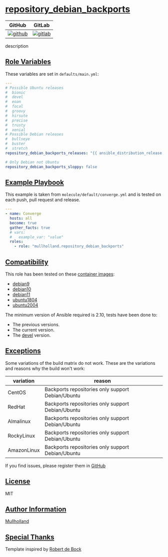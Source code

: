 # [repository_debian_backports](#repository_debian_backports)

|GitHub|GitLab|
|------|------|
|[![github](https://github.com/mullholland/ansible-role-repository_debian_backports/workflows/Ansible%20Molecule/badge.svg)](https://github.com/mullholland/ansible-role-repository_debian_backports/actions)|[![gitlab](https://gitlab.com/mullholland/ansible-role-repository_debian_backports/badges/master/pipeline.svg)](https://gitlab.com/mullholland/ansible-role-repository_debian_backports)|[![quality](https://img.shields.io/ansible/quality/unset)](https://galaxy.ansible.com/mullholland/repository_debian_backports)|

description

## [Role Variables](#role-variables)

These variables are set in `defaults/main.yml`:
```yaml
---
# Possible Ubuntu releases
#  bionic
#  devel
#  eoan
#  focal
#  groovy
#  hirsute
#  precise
#  trusty
#  xenial
# Possible Debian releases
#  bullseye
#  buster
#  stretch
repository_debian_backports_releases: "{{ ansible_distribution_release }}"

# Only Debian not Ubuntu
repository_debian_backports_sloppy: false
```


## [Example Playbook](#example-playbook)

This example is taken from `molecule/default/converge.yml` and is tested on each push, pull request and release.
```yaml
---
- name: Converge
  hosts: all
  become: true
  gather_facts: true
  # vars:
  #   example_var: "value"
  roles:
    - role: "mullholland.repository_debian_backports"
```





## [Compatibility](#compatibility)

This role has been tested on these [container images](https://hub.docker.com/u/mullholland):

-   [debian9](https://hub.docker.com/r/mullholland/docker-molecule-debian9)
-   [debian10](https://hub.docker.com/r/mullholland/docker-molecule-debian10)
-   [debian11](https://hub.docker.com/r/mullholland/docker-molecule-debian11)
-   [ubuntu1804](https://hub.docker.com/r/mullholland/docker-molecule-ubuntu1804)
-   [ubuntu2004](https://hub.docker.com/r/mullholland/docker-molecule-ubuntu2004)

The minimum version of Ansible required is 2.10, tests have been done to:

-   The previous versions.
-   The current version.
-   The [devel](https://docs.ansible.com/ansible/latest/installation_guide/intro_installation.html#installing-devel-from-github-with-pip) version.



## [Exceptions](#exceptions)

Some variations of the build matrix do not work. These are the variations and reasons why the build won't work:

| variation                 | reason                 |
|---------------------------|------------------------|
| CentOS | Backports repositories only support Debian/Ubuntu |
| RedHat | Backports repositories only support Debian/Ubuntu |
| Almalinux | Backports repositories only support Debian/Ubuntu |
| RockyLinux | Backports repositories only support Debian/Ubuntu |
| AmazonLinux | Backports repositories only support Debian/Ubuntu |


If you find issues, please register them in [GitHub](https://github.com/mullholland/ansible-role-repository_debian_backports/issues)

## [License](#license)

MIT


## [Author Information](#author-information)

[Mullholland](https://github.com/mullholland)

## [Special Thanks](#special-thanks)

Template inspired by [Robert de Bock](https://github.com/robertdebock)
